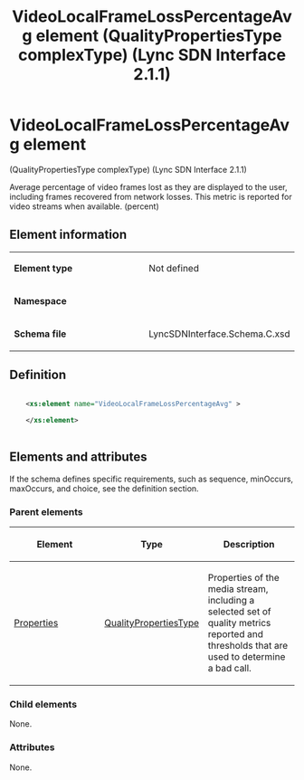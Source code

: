 ﻿---
title: VideoLocalFrameLossPercentageAvg element (QualityPropertiesType complexType) (Lync SDN Interface 2.1.1)
TOCTitle: VideoLocalFrameLossPercentageAvg element
ms:assetid: 71db32e5-e706-bd55-d5dd-6c9d5090f31b
ms:mtpsurl: https://msdn.microsoft.com/en-us/library/Dn912841(v=office.15)
ms:contentKeyID: 64127009
ms.date: 02/16/2015
mtps_version: v=office.15
dev_langs:
- xml
---

# VideoLocalFrameLossPercentageAvg element 

(QualityPropertiesType complexType) (Lync SDN Interface 2.1.1)

Average percentage of video frames lost as they are displayed to the user, including frames recovered from network losses. This metric is reported for video streams when available. (percent)

## Element information

<table>
<colgroup>
<col style="width: 50%" />
<col style="width: 50%" />
</colgroup>
<tbody>
<tr class="odd">
<td><p><strong>Element type</strong></p></td>
<td><p>Not defined</p></td>
</tr>
<tr class="even">
<td><p><strong>Namespace</strong></p></td>
<td><p></p></td>
</tr>
<tr class="odd">
<td><p><strong>Schema file</strong></p></td>
<td><p>LyncSDNInterface.Schema.C.xsd</p></td>
</tr>
</tbody>
</table>


## Definition

```xml

    <xs:element name="VideoLocalFrameLossPercentageAvg" >
    
    </xs:element>
  
```

## Elements and attributes

If the schema defines specific requirements, such as sequence, minOccurs, maxOccurs, and choice, see the definition section.

### Parent elements

<table>
<colgroup>
<col style="width: 33%" />
<col style="width: 33%" />
<col style="width: 33%" />
</colgroup>
<thead>
<tr class="header">
<th><p>Element</p></th>
<th><p>Type</p></th>
<th><p>Description</p></th>
</tr>
</thead>
<tbody>
<tr class="odd">
<td><p><a href="properties-element-qualitytype-complextype-lync-sdn-interface-2-1-1.md">Properties</a></p></td>
<td><p><a href="qualitypropertiestype-complextype-lync-sdn-interface-2-1-1.md">QualityPropertiesType</a></p></td>
<td><p>Properties of the media stream, including a selected set of quality metrics reported and thresholds that are used to determine a bad call.</p></td>
</tr>
</tbody>
</table>


### Child elements

None.

### Attributes

None.

